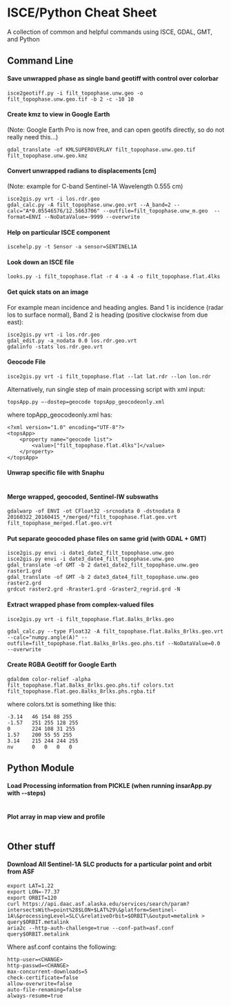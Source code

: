 # ISCE/Python Cheat Sheet

A collection of common and helpful commands using ISCE, GDAL, GMT, and Python

## Command Line

#### Save unwrapped phase as single band geotiff with control over colorbar
```
isce2geotiff.py -i filt_topophase.unw.geo -o filt_topophase.unw.geo.tif -b 2 -c -10 10
```

#### Create kmz to view in Google Earth 
(Note: Google Earth Pro is now free, and can open geotifs directly, so do not really need this...)
```
gdal_translate -of KMLSUPEROVERLAY filt_topophase.unw.geo.tif filt_topophase.unw.geo.kmz
```

#### Convert unwrapped radians to displacements [cm]
(Note: example for C-band Sentinel-1A Wavelength 0.555 cm)
```
isce2gis.py vrt -i los.rdr.geo
gdal_calc.py -A filt_topophase.unw.geo.vrt --A_band=2 --calc="A*0.05546576/12.5663706" --outfile=filt_topophase.unw_m.geo  --format=ENVI --NoDataValue=-9999 --overwrite
```

#### Help on particular ISCE component
```
iscehelp.py -t Sensor -a sensor=SENTINEL1A
```

#### Look down an ISCE file
```
looks.py -i filt_topophase.flat -r 4 -a 4 -o filt_topophase.flat.4lks 
```


#### Get quick stats on an image
For example mean incidence and heading angles. Band 1 is incidence (radar los to surface normal), Band 2 is heading (positive clockwise from due east):
```
isce2gis.py vrt -i los.rdr.geo
gdal_edit.py -a_nodata 0.0 los.rdr.geo.vrt
gdalinfo -stats los.rdr.geo.vrt
```

#### Geocode File
```
isce2gis.py vrt -i filt_topophase.flat --lat lat.rdr --lon lon.rdr 
```

Alternatively, run single step of main processing script with xml input:
```
topsApp.py —-dostep=geocode topsApp_geocodeonly.xml
```

where topApp_geocodeonly.xml has:
```
<?xml version="1.0" encoding="UTF-8"?>
<topsApp>
	<property name="geocode list">
		<value>["filt_topophase.flat.4lks"]</value>
	</property>
</topsApp> 
```


#### Unwrap specific file with Snaphu
```
```

#### Merge wrapped, geocoded, Sentinel-IW subswaths
```
gdalwarp -of ENVI -ot CFloat32 -srcnodata 0 -dstnodata 0 20160322_20160415_*/merged/*filt_topophase.flat.geo.vrt filt_topophase_merged.flat.geo.vrt
```

#### Put separate geocoded phase files on same grid (with GDAL + GMT)
```
isce2gis.py envi -i date1_date2_filt_topophase.unw.geo
isce2gis.py envi -i date3_date4_filt_topophase.unw.geo
gdal_translate -of GMT -b 2 date1_date2_filt_topophase.unw.geo raster1.grd
gdal_translate -of GMT -b 2 date3_date4_filt_topophase.unw.geo raster2.grd
grdcut raster2.grd -Rraster1.grd -Graster2_regrid.grd -N
```

#### Extract wrapped phase from complex-valued files
```
isce2gis.py vrt -i filt_topophase.flat.8alks_8rlks.geo

gdal_calc.py --type Float32 -A filt_topophase.flat.8alks_8rlks.geo.vrt --calc="numpy.angle(A)" --outfile=filt_topophase.flat.8alks_8rlks.geo.phs.tif --NoDataValue=0.0 --overwrite
```

#### Create RGBA Geotiff for Google Earth
```
gdaldem color-relief -alpha filt_topophase.flat.8alks_8rlks.geo.phs.tif colors.txt filt_topophase.flat.geo.8alks_8rlks.phs.rgba.tif
```
where colors.txt is something like this:
```
-3.14   46 154 88 255
-1.57   251 255 128 255
0       224 108 31 255
1.57    200 55 55 255
3.14    215 244 244 255
nv      0   0   0   0
```

## Python Module

#### Load Processing information from PICKLE (when running insarApp.py with --steps)
```
``` 

#### Plot array in map view and profile
```
```


## Other stuff

#### Download All Sentinel-1A SLC products for a particular point and orbit from ASF
```
export LAT=1.22
export LON=-77.37
export ORBIT=120
curl https://api.daac.asf.alaska.edu/services/search/param?intersectsWith=point%28$LON+$LAT%29\&platform=Sentinel-1A\&processingLevel=SLC\&relativeOrbit=$ORBIT\&output=metalink > query$ORBIT.metalink
aria2c --http-auth-challenge=true --conf-path=asf.conf query$ORBIT.metalink
```
Where asf.conf contains the following:
```
http-user=<CHANGE>
http-passwd=<CHANGE>
max-concurrent-downloads=5
check-certificate=false
allow-overwrite=false
auto-file-renaming=false
always-resume=true
```



